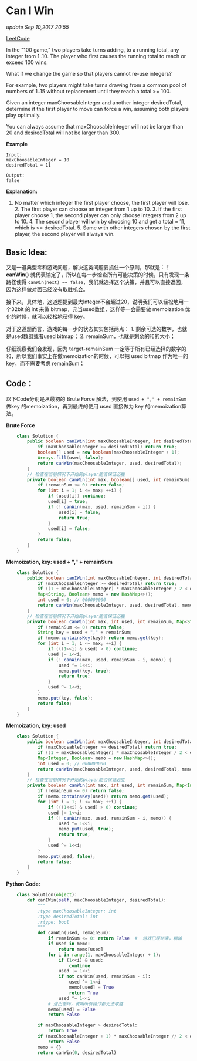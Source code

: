 # Can I Win

_update Sep 10,2017 20:55_

[LeetCode](https://leetcode.com/problems/can-i-win/description/)

In the "100 game," two players take turns adding, to a running total, any integer from 1..10. The player who first causes the running total to reach or exceed 100 wins.

What if we change the game so that players cannot re-use integers?

For example, two players might take turns drawing from a common pool of numbers of 1..15 without replacement until they reach a total &gt;= 100.

Given an integer maxChoosableInteger and another integer desiredTotal, determine if the first player to move can force a win, assuming both players play optimally.

You can always assume that maxChoosableInteger will not be larger than 20 and desiredTotal will not be larger than 300.

**Example**

```text
Input:
maxChoosableInteger = 10
desiredTotal = 11

Output:
false
```

**Explanation:**  
1. No matter which integer the first player choose, the first player will lose. 2. The first player can choose an integer from 1 up to 10. 3. If the first player choose 1, the second player can only choose integers from 2 up to 10. 4. The second player will win by choosing 10 and get a total = 11, which is &gt;= desiredTotal. 5. Same with other integers chosen by the first player, the second player will always win.

## Basic Idea:

又是一道典型零和游戏问题，解决这类问题要抓住一个原则，那就是：**！canWin\(\)** 就代表输定了，所以在每一步检查所有可能决策的时候，只有发现一条路径使得 `canWin(next) == false`，我们就选择这个决策，并且可以直接返回，因为这样做对面已经没有取胜机会。

接下来，具体地，这道题提到最大Integer不会超过20，说明我们可以轻松地用一个32bit 的 int 来做 bitmap，充当used数组，这样等一会需要做 memoization 优化的时候，就可以轻松地获得 key。

对于这道题而言，游戏的每一步的状态其实包括两点： 1. 剩余可选的数字，也就是used数组或者used bitmap； 2. remainSum，也就是剩余的和的大小；

仔细观察我们会发现，因为 target-remainSum 一定等于所有已经选择的数字的和，所以我们事实上在做memoization的时候，可以把 used bitmap 作为唯一的key，而不需要考虑 remainSum；

## Code：

以下Code分别是从最初的 Brute Force 解法，到使用 `used + "," + remainSum` 做key 的memoization，再到最终的使用 used 直接做为 key 的memoization算法。

**Brute Force**

```java
    class Solution {
        public boolean canIWin(int maxChoosableInteger, int desiredTotal) {
            if (maxChoosableInteger >= desiredTotal) return true;
            boolean[] used = new boolean[maxChoosableInteger + 1];
            Arrays.fill(used, false);
            return canWin(maxChoosableInteger, used, desiredTotal);
        }
        // 检查在当前情况下开始的player能否保证必胜
        private boolean canWin(int max, boolean[] used, int remainSum) {
            if (remainSum <= 0) return false;
            for (int i = 1; i <= max; ++i) {
                if (used[i]) continue;
                used[i] = true;
                if (! canWin(max, used, remainSum - i)) {
                    used[i] = false;
                    return true;
                }
                used[i] = false;
            }
            return false;
        }
    }
```

**Memoization, key: used + "," + remainSum**

```java
    class Solution {
        public boolean canIWin(int maxChoosableInteger, int desiredTotal) {
            if (maxChoosableInteger >= desiredTotal) return true;
            if ((1 + maxChoosableInteger) * maxChoosableInteger / 2 < desiredTotal) return false;
            Map<String, Boolean> memo = new HashMap<>();
            int used = 0; // 000000000
            return canWin(maxChoosableInteger, used, desiredTotal, memo);
        }
        // 检查在当前情况下开始的player能否保证必胜
        private boolean canWin(int max, int used, int remainSum, Map<String, Boolean> memo) {
            if (remainSum <= 0) return false;
            String key = used + "," + remainSum;
            if (memo.containsKey(key)) return memo.get(key);
            for (int i = 1; i <= max; ++i) {
                if (((1<<i) & used) > 0) continue;
                used |= 1<<i;
                if (! canWin(max, used, remainSum - i, memo)) {
                    used ^= 1<<i;
                    memo.put(key, true);
                    return true;
                }
                used ^= 1<<i;
            }
            memo.put(key, false);
            return false;
        }
    }
```

**Memoization, key: used**

```java
    class Solution {
        public boolean canIWin(int maxChoosableInteger, int desiredTotal) {
            if (maxChoosableInteger >= desiredTotal) return true;
            if ((1 + maxChoosableInteger) * maxChoosableInteger / 2 < desiredTotal) return false;
            Map<Integer, Boolean> memo = new HashMap<>();
            int used = 0; // 000000000
            return canWin(maxChoosableInteger, used, desiredTotal, memo);
        }
        // 检查在当前情况下开始的player能否保证必胜
        private boolean canWin(int max, int used, int remainSum, Map<Integer, Boolean> memo) {
            if (remainSum <= 0) return false;
            if (memo.containsKey(used)) return memo.get(used);
            for (int i = 1; i <= max; ++i) {
                if (((1<<i) & used) > 0) continue;
                used |= 1<<i;
                if (! canWin(max, used, remainSum - i, memo)) {
                    used ^= 1<<i;
                    memo.put(used, true);
                    return true;
                }
                used ^= 1<<i;
            }
            memo.put(used, false);
            return false;
        }
    }
```

**Python Code:**

```python
    class Solution(object):
        def canIWin(self, maxChoosableInteger, desiredTotal):
            """
            :type maxChoosableInteger: int
            :type desiredTotal: int
            :rtype: bool
            """
            def canWin(used, remainSum):
                if remainSum <= 0: return False  #  游戏已经结束，躺输
                if used in memo:
                    return memo[used]
                for i in range(1, maxChoosableInteger + 1):
                    if (1<<i) & used:
                        continue
                    used |= 1<<i
                    if not canWin(used, remainSum - i):
                        used ^= 1<<i
                        memo[used] = True
                        return True
                    used ^= 1<<i
                # 退出循环，说明所有操作都无法取胜
                memo[used] = False
                return False

            if maxChoosableInteger > desiredTotal:
                return True
            if (maxChoosableInteger + 1) * maxChoosableInteger // 2 < desiredTotal:
                return False
            memo = {}
            return canWin(0, desiredTotal)
```

